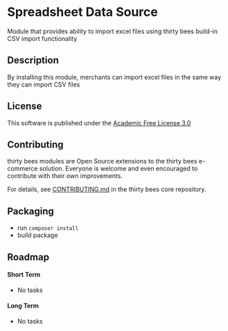 # Spreadsheet Data Source

Module that provides ability to import excel files using thirty bees build-in CSV import functionality

## Description

By installing this module, merchants can import excel files in the same way they can import CSV files

## License

This software is published under the [Academic Free License 3.0](https://opensource.org/licenses/afl-3.0.php)

## Contributing

thirty bees modules are Open Source extensions to the thirty bees e-commerce solution. Everyone is welcome and even encouraged to contribute with their own improvements.

For details, see [CONTRIBUTING.md](https://github.com/thirtybees/thirtybees/blob/main/CONTRIBUTING.md) in the thirty bees core repository.

## Packaging

- run `composer install`
- build package

## Roadmap

#### Short Term

* No tasks

#### Long Term

* No tasks
